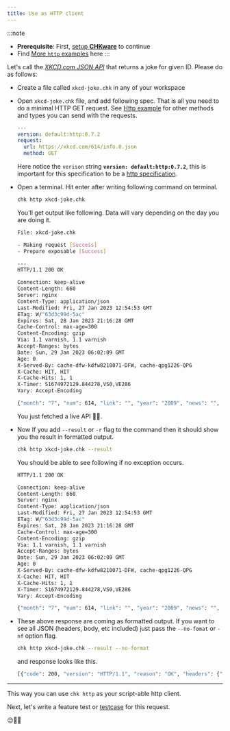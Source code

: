```yaml
---
title: Use as HTTP client
---
```


:::note
- **Prerequisite**: First, [setup **CHKware**](/setup) to continue
- Find [More `http` examples](/examples/http-examples) here
:::

Let's call the [_XKCD.com JSON API_](https://xkcd.com/json.html) that returns a joke for given ID. Please do as follows:

- Create a file called `xkcd-joke.chk` in any of your workspace
- Open `xkcd-joke.chk` file, and add following spec. That is all you need to do a minimal HTTP GET request. See [Http example](/examples/http-examples) for other methods and types you can send with the requests.

  ```yaml
  ---
  version: default:http:0.7.2
  request:
    url: https://xkcd.com/614/info.0.json
    method: GET
  ```

  Here notice the `verison` string **`version: default:http:0.7.2`**, this is important for this specification to be a [http specification](/references/http-reference).

- Open a terminal. Hit enter after writing following command on terminal.

  ```bash
  chk http xkcd-joke.chk
  ```

  You'll get output like following. Data will vary depending on the day you are doing it.

  ```bash
  File: xkcd-joke.chk

  - Making request [Success]
  - Prepare exposable [Success]

  ---
  HTTP/1.1 200 OK

  Connection: keep-alive
  Content-Length: 660
  Server: nginx
  Content-Type: application/json
  Last-Modified: Fri, 27 Jan 2023 12:54:53 GMT
  ETag: W/"63d3c99d-5ac"
  Expires: Sat, 28 Jan 2023 21:16:28 GMT
  Cache-Control: max-age=300
  Content-Encoding: gzip
  Via: 1.1 varnish, 1.1 varnish
  Accept-Ranges: bytes
  Date: Sun, 29 Jan 2023 06:02:09 GMT
  Age: 0
  X-Served-By: cache-dfw-kdfw8210071-DFW, cache-qpg1226-QPG
  X-Cache: HIT, HIT
  X-Cache-Hits: 1, 1
  X-Timer: S1674972129.844278,VS0,VE286
  Vary: Accept-Encoding

  {"month": "7", "num": 614, "link": "", "year": "2009", "news": "", "safe_title": "Woodpecker", "transcript": "[[A man with a beret and a woman are standing on a boardwalk, leaning on a handrail.]]\nMan: A woodpecker!\n<<Pop pop pop>>\nWoman: Yup.\n\n[[The woodpecker is banging its head against a tree.]]\nWoman: He hatched about this time last year.\n<<Pop pop pop pop>>\n\n[[The woman walks away.  The man is still standing at the handrail.]]\n\nMan: ... woodpecker?\nMan: It's your birthday!\n\nMan: Did you know?\n\nMan: Did... did nobody tell you?\n\n[[The man stands, looking.]]\n\n[[The man walks away.]]\n\n[[There is a tree.]]\n\n[[The man approaches the tree with a present in a box, tied up with ribbon.]]\n\n[[The man sets the present down at the base of the tree and looks up.]]\n\n[[The man walks away.]]\n\n[[The present is sitting at the bottom of the tree.]]\n\n[[The woodpecker looks down at the present.]]\n\n[[The woodpecker sits on the present.]]\n\n[[The woodpecker pulls on the ribbon tying the present closed.]]\n\n((full width panel))\n[[The woodpecker is flying, with an electric drill dangling from its feet, held by the cord.]]\n\n{{Title text: If you don't have an extension cord I can get that too.  Because we're friends!  Right?}}", "alt": "If you don't have an extension cord I can get that too.  Because we're friends!  Right?", "img": "https://imgs.xkcd.com/comics/woodpecker.png", "title": "Woodpecker", "day": "24"}
  ```

  You just fetched a live API :rocket::star2:.

- Now If you add `--result` or `-r` flag to the command then it should show you the result in formatted output.
  ```bash
  chk http xkcd-joke.chk --result
  ```
  You should be able to see following if no exception occurs.

  ```bash 
  HTTP/1.1 200 OK

  Connection: keep-alive
  Content-Length: 660
  Server: nginx
  Content-Type: application/json
  Last-Modified: Fri, 27 Jan 2023 12:54:53 GMT
  ETag: W/"63d3c99d-5ac"
  Expires: Sat, 28 Jan 2023 21:16:28 GMT
  Cache-Control: max-age=300
  Content-Encoding: gzip
  Via: 1.1 varnish, 1.1 varnish
  Accept-Ranges: bytes
  Date: Sun, 29 Jan 2023 06:02:09 GMT
  Age: 0
  X-Served-By: cache-dfw-kdfw8210071-DFW, cache-qpg1226-QPG
  X-Cache: HIT, HIT
  X-Cache-Hits: 1, 1
  X-Timer: S1674972129.844278,VS0,VE286
  Vary: Accept-Encoding

  {"month": "7", "num": 614, "link": "", "year": "2009", "news": "", "safe_title": "Woodpecker", "transcript": "[[A man with a beret and a woman are standing on a boardwalk, leaning on a handrail.]]\nMan: A woodpecker!\n<<Pop pop pop>>\nWoman: Yup.\n\n[[The woodpecker is banging its head against a tree.]]\nWoman: He hatched about this time last year.\n<<Pop pop pop pop>>\n\n[[The woman walks away.  The man is still standing at the handrail.]]\n\nMan: ... woodpecker?\nMan: It's your birthday!\n\nMan: Did you know?\n\nMan: Did... did nobody tell you?\n\n[[The man stands, looking.]]\n\n[[The man walks away.]]\n\n[[There is a tree.]]\n\n[[The man approaches the tree with a present in a box, tied up with ribbon.]]\n\n[[The man sets the present down at the base of the tree and looks up.]]\n\n[[The man walks away.]]\n\n[[The present is sitting at the bottom of the tree.]]\n\n[[The woodpecker looks down at the present.]]\n\n[[The woodpecker sits on the present.]]\n\n[[The woodpecker pulls on the ribbon tying the present closed.]]\n\n((full width panel))\n[[The woodpecker is flying, with an electric drill dangling from its feet, held by the cord.]]\n\n{{Title text: If you don't have an extension cord I can get that too.  Because we're friends!  Right?}}", "alt": "If you don't have an extension cord I can get that too.  Because we're friends!  Right?", "img": "https://imgs.xkcd.com/comics/woodpecker.png", "title": "Woodpecker", "day": "24"}
  ```

- These above response are coming as formatted output. If you want to see all JSON (headers, body, etc included) just pass the `--no-fomat` or `-nf` option flag.
  ```bash
  chk http xkcd-joke.chk --result --no-format
  ```
  and response looks like this.

  ```bash
  [{"code": 200, "version": "HTTP/1.1", "reason": "OK", "headers": {"Connection": "keep-alive", "Content-Length": "660", "Server": "nginx", "Content-Type": "application/json", "Last-Modified": "Fri, 27 Jan 2023 12:54:53 GMT", "ETag": "W/\"63d3c99d-5ac\"", "Expires": "Sat, 28 Jan 2023 21:16:28 GMT", "Cache-Control": "max-age=300", "Content-Encoding": "gzip", "Via": "1.1 varnish, 1.1 varnish", "Accept-Ranges": "bytes", "Date": "Sun, 29 Jan 2023 06:13:14 GMT", "Age": "0", "X-Served-By": "cache-dfw-kdfw8210071-DFW, cache-qpg1267-QPG", "X-Cache": "HIT, HIT", "X-Cache-Hits": "1, 1", "X-Timer": "S1674972795.677591,VS0,VE316", "Vary": "Accept-Encoding"}, "body": {"month": "7", "num": 614, "link": "", "year": "2009", "news": "", "safe_title": "Woodpecker", "transcript": "[[A man with a beret and a woman are standing on a boardwalk, leaning on a handrail.]]\nMan: A woodpecker!\n<<Pop pop pop>>\nWoman: Yup.\n\n[[The woodpecker is banging its head against a tree.]]\nWoman: He hatched about this time last year.\n<<Pop pop pop pop>>\n\n[[The woman walks away.  The man is still standing at the handrail.]]\n\nMan: ... woodpecker?\nMan: It's your birthday!\n\nMan: Did you know?\n\nMan: Did... did nobody tell you?\n\n[[The man stands, looking.]]\n\n[[The man walks away.]]\n\n[[There is a tree.]]\n\n[[The man approaches the tree with a present in a box, tied up with ribbon.]]\n\n[[The man sets the present down at the base of the tree and looks up.]]\n\n[[The man walks away.]]\n\n[[The present is sitting at the bottom of the tree.]]\n\n[[The woodpecker looks down at the present.]]\n\n[[The woodpecker sits on the present.]]\n\n[[The woodpecker pulls on the ribbon tying the present closed.]]\n\n((full width panel))\n[[The woodpecker is flying, with an electric drill dangling from its feet, held by the cord.]]\n\n{{Title text: If you don't have an extension cord I can get that too.  Because we're friends!  Right?}}", "alt": "If you don't have an extension cord I can get that too.  Because we're friends!  Right?", "img": "https://imgs.xkcd.com/comics/woodpecker.png", "title": "Woodpecker", "day": "24"}}]
  ```
---
This way you can use `chk http` as your script-able http client.

Next, let's write a feature test or [testcase](/tutorials/feature-test) for this request.

:wink::tada::confetti_ball:

